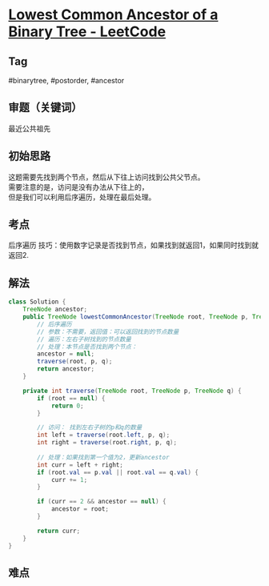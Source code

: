# [Lowest Common Ancestor of a Binary Tree - LeetCode](https://leetcode.com/problems/lowest-common-ancestor-of-a-binary-tree/description/)
## Tag
#binarytree, #postorder, #ancestor


## 审题（关键词） 
最近公共祖先


## 初始思路 
这题需要先找到两个节点，然后从下往上访问找到公共父节点。  
需要注意的是，访问是没有办法从下往上的，  
但是我们可以利用后序遍历，处理在最后处理。

## 考点  
后序遍历
技巧：使用数字记录是否找到节点，如果找到就返回1，如果同时找到就返回2.
## 解法  
```java
class Solution {
    TreeNode ancestor;
    public TreeNode lowestCommonAncestor(TreeNode root, TreeNode p, TreeNode q) {
        // 后序遍历
        // 参数：不需要，返回值：可以返回找到的节点数量
        // 遍历：左右子树找到的节点数量
        // 处理：本节点是否找到两个节点：
        ancestor = null;
        traverse(root, p, q);
        return ancestor;
    }

    private int traverse(TreeNode root, TreeNode p, TreeNode q) {
        if (root == null) {
            return 0;
        }

        // 访问： 找到左右子树的p和q的数量
        int left = traverse(root.left, p, q);
        int right = traverse(root.right, p, q);
        
        // 处理：如果找到第一个值为2，更新ancestor
        int curr = left + right;
        if (root.val == p.val || root.val == q.val) {
            curr += 1;
        }

        if (curr == 2 && ancestor == null) {
            ancestor = root;
        }

        return curr;
    }
}
```

## 难点
